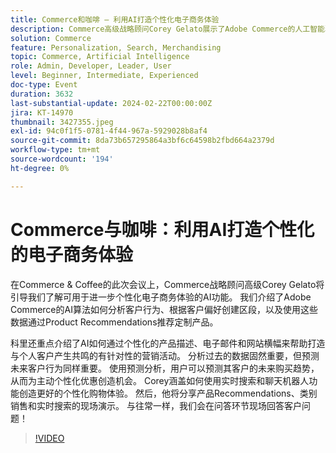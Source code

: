 ```yaml
---
title: Commerce和咖啡 — 利用AI打造个性化电子商务体验
description: Commerce高级战略顾问Corey Gelato展示了Adobe Commerce的人工智能驱动工具，包括预测分析、产品推荐、实时搜索和聊天机器人，这些工具可增强个性化的电子商务体验和有针对性的营销活动。
solution: Commerce
feature: Personalization, Search, Merchandising
topic: Commerce, Artificial Intelligence
role: Admin, Developer, Leader, User
level: Beginner, Intermediate, Experienced
doc-type: Event
duration: 3632
last-substantial-update: 2024-02-22T00:00:00Z
jira: KT-14970
thumbnail: 3427355.jpeg
exl-id: 94c0f1f5-0781-4f44-967a-5929028b8af4
source-git-commit: 8da73b657295864a3bf6c64598b2fbd664a2379d
workflow-type: tm+mt
source-wordcount: '194'
ht-degree: 0%

---
```


# Commerce与咖啡：利用AI打造个性化的电子商务体验

在Commerce &amp; Coffee的此次会议上，Commerce战略顾问高级Corey Gelato将引导我们了解可用于进一步个性化电子商务体验的AI功能。 我们介绍了Adobe Commerce的AI算法如何分析客户行为、根据客户偏好创建区段，以及使用这些数据通过Product Recommendations推荐定制产品。

科里还重点介绍了AI如何通过个性化的产品描述、电子邮件和网站横幅来帮助打造与个人客户产生共鸣的有针对性的营销活动。 分析过去的数据固然重要，但预测未来客户行为同样重要。 使用预测分析，用户可以预测其客户的未来购买趋势，从而为主动个性化优惠创造机会。 Corey涵盖如何使用实时搜索和聊天机器人功能创造更好的个性化购物体验。 然后，他将分享产品Recommendations、类别销售和实时搜索的现场演示。 与往常一样，我们会在问答环节现场回答客户问题！

>[!VIDEO](https://video.tv.adobe.com/v/3427493/?learn=on)
